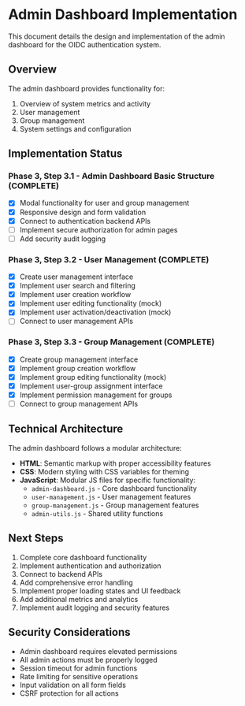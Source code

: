 # Admin Dashboard Implementation

This document details the design and implementation of the admin dashboard for the OIDC authentication system.

## Overview

The admin dashboard provides functionality for:

1. Overview of system metrics and activity
2. User management
3. Group management
4. System settings and configuration

## Implementation Status

### Phase 3, Step 3.1 - Admin Dashboard Basic Structure (COMPLETE)


 - [x] Modal functionality for user and group management
 - [x] Responsive design and form validation
 - [x] Connect to authentication backend APIs
 - [ ] Implement secure authorization for admin pages
 - [ ] Add security audit logging

### Phase 3, Step 3.2 - User Management (COMPLETE)

- [x] Create user management interface
- [x] Implement user search and filtering
- [x] Implement user creation workflow
- [x] Implement user editing functionality (mock)
- [x] Implement user activation/deactivation (mock)
- [ ] Connect to user management APIs

### Phase 3, Step 3.3 - Group Management (COMPLETE)

- [x] Create group management interface
- [x] Implement group creation workflow
- [x] Implement group editing functionality (mock)
- [x] Implement user-group assignment interface
- [x] Implement permission management for groups
- [ ] Connect to group management APIs

## Technical Architecture

The admin dashboard follows a modular architecture:

- **HTML**: Semantic markup with proper accessibility features
- **CSS**: Modern styling with CSS variables for theming
- **JavaScript**: Modular JS files for specific functionality:
  - `admin-dashboard.js` - Core dashboard functionality
  - `user-management.js` - User management features
  - `group-management.js` - Group management features
  - `admin-utils.js` - Shared utility functions

## Next Steps

1. Complete core dashboard functionality
2. Implement authentication and authorization
3. Connect to backend APIs
4. Add comprehensive error handling
5. Implement proper loading states and UI feedback
6. Add additional metrics and analytics
7. Implement audit logging and security features

## Security Considerations

- Admin dashboard requires elevated permissions
- All admin actions must be properly logged
- Session timeout for admin functions
- Rate limiting for sensitive operations
- Input validation on all form fields
- CSRF protection for all actions
